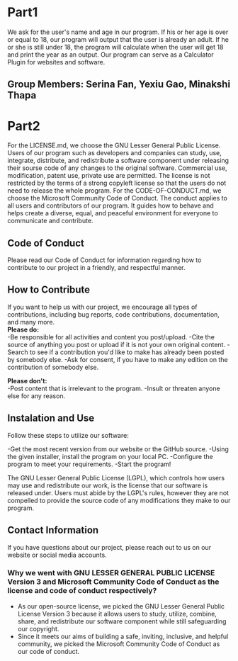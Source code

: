 # Part1
We ask for the user's name and age in our program. If his or her age is over or equal to 18, our program will output that the user is already an adult. If he or she is still under 18, the program will calculate when the user will get 18 and print the year as an output. Our program can serve as a Calculator Plugin for websites and software.
## Group Members: Serina Fan, Yexiu Gao, Minakshi Thapa

# Part2
For the LICENSE.md, we choose the GNU Lesser General Public License. Users of our program such as developers and companies can study, use, integrate, distribute, and redistribute a software component under releasing their sourse code of any changes to the original software. Commercial use, modification, patent use, private use are permitted. The license is not restricted by the terms of a strong copyleft license so that the users do not need to release the whole program. 
For the CODE-OF-CONDUCT.md, we choose the Microsoft Community Code of Conduct. The conduct applies to all users and contributors of our program. It guides how to behave and helps create a diverse, equal, and peaceful environment for everyone to communicate and contribute.


## Code of Conduct 
Please read our Code of Conduct for information regarding how to contribute to our project in a friendly, and respectful manner.

## How to Contribute 
If you want to help us with our project, we encourage all types of contributions, including bug reports, code contributions, documentation, and many more.<br />
**Please do:** <br />
-Be responsible for all activities and content you post/upload.
-Cite the source of anything you post or upload if it is not your own original content.
-Search to see if a contribution you'd like to make has already been posted by somebody else.
-Ask for consent, if you have to make any edition on the contribution of somebody else.

**Please don't:** <br />
-Post content that is irrelevant to the program.
-Insult or threaten anyone else for any reason.

## Instalation and Use 
Follow these steps to utilize our software:

-Get the most recent version from our website or the GitHub source. 
-Using the given installer, install the program on your local PC. 
-Configure the program to meet your requirements. 
-Start the program!

The GNU Lesser General Public License (LGPL), which controls how users may use and redistribute our work, is the license that our software is released under. Users must abide by the LGPL's rules, however they are not compelled to provide the source code of any modifications they make to our program.


## Contact Information
If you have questions about our project, please reach out to us on our website or social media accounts. 


### Why we went with GNU LESSER GENERAL PUBLIC LICENSE Version 3 and Microsoft Community Code of Conduct as the license and code of conduct respectively? 
- As our open-source license, we picked the GNU Lesser General Public License Version 3 because it allows users to study, utilize, combine, share, and redistribute our software component while still safeguarding our copyright. 
- Since it meets our aims of building a safe, inviting, inclusive, and helpful community, we picked the Microsoft Community Code of Conduct as our code of conduct.
